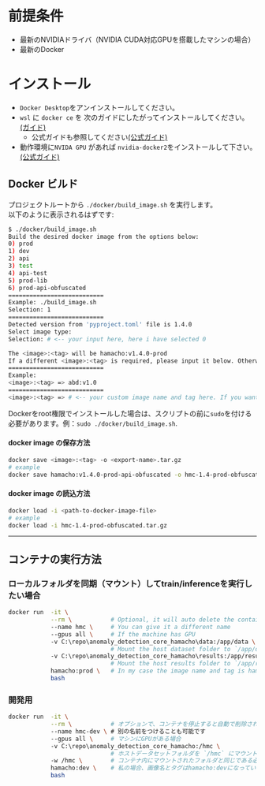 # 前提条件

- 最新のNVIDIAドライバ（NVIDIA CUDA対応GPUを搭載したマシンの場合）
- 最新のDocker

# インストール
- `Docker Desktop`をアンインストールしてください。
- `wsl` に `docker ce` を 次のガイドにしたがってインストールしてください。[(ガイド)](https://dev.to/bowmanjd/install-docker-on-windows-wsl-without-docker-desktop-34m9) 
    - 公式ガイドも参照してください[(公式ガイド)](https://docs.docker.com/engine/install/ubuntu/)
- 動作環境に`NVIDA GPU` があれば `nvidia-docker2`をインストールして下さい。[(公式ガイド)](https://docs.nvidia.com/datacenter/cloud-native/container-toolkit/install-guide.html#setting-up-nvidia-container-toolkit)


## Docker ビルド
プロジェクトルートから `./docker/build_image.sh` を実行します。  
以下のように表示されるはずです:
```bash
$ ./docker/build_image.sh
Build the desired docker image from the options below:
0) prod
1) dev
2) api
3) test
4) api-test
5) prod-lib
6) prod-api-obfuscated
===========================
Example: ./build_image.sh
Selection: 1
===========================
Detected version from 'pyproject.toml' file is 1.4.0
Select image type:
Selection: # <-- your input here, here i have selected 0

The <image>:<tag> will be hamacho:v1.4.0-prod
If a different <image>:<tag> is required, please input it below. Otherwise hit Enter.
===========================
Example:
<image>:<tag> => abd:v1.0
===========================
<image>:<tag> => # <-- your custom image name and tag here. If you want to keep it as is, you can just hit Enter.
```

Dockerをroot権限でインストールした場合は、スクリプトの前に`sudo`を付ける必要があります。例：`sudo ./docker/build_image.sh`.

#### docker image の保存方法
```bash
docker save <image>:<tag> -o <export-name>.tar.gz
# example
docker save hamacho:v1.4.0-prod-api-obfuscated -o hmc-1.4-prod-obfuscated.tar.gz
```

#### docker image の読込方法
```bash
docker load -i <path-to-docker-image-file>
# example
docker load -i hmc-1.4-prod-obfuscated.tar.gz
```


***************************




## コンテナの実行方法

### ローカルフォルダを同期（マウント）してtrain/inferenceを実行したい場合

```bash
docker run  -it \
            --rm \           # Optional, it will auto delete the container when you stop it
            --name hmc \     # You can give it a different name
            --gpus all \     # If the machine has GPU
            -v C:\repo\anomaly_detection_core_hamacho\data:/app/data \
                             # Mount the host dataset folder to `/app/data`
            -v C:\repo\anomaly_detection_core_hamacho\results:/app/results \
                             # Mount the host results folder to `/app/results`
            hamacho:prod \   # In my case the image name and tag is hamacho:prod. In your case it might be different
            bash
```

### 開発用

```bash
docker run  -it \
            --rm \           # オプションで、コンテナを停止すると自動で削除されます。
            --name hmc-dev \ # 別の名前をつけることも可能です
            --gpus all \     # マシンにGPUがある場合
            -v C:\repo\anomaly_detection_core_hamacho:/hmc \
                             # ホストデータセットフォルダを `/hmc` にマウントする。
            -w /hmc \        # コンテナ内にマウントされたフォルダと同じである必要があります。
            hamacho:dev \    # 私の場合、画像名とタグはhamacho:devになっています。あなたの場合は違うかもしれません
            bash
```
